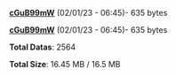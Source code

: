 [**cGuB99mW**](/data/cGuB99mW.txt) (02/01/23 - 06:45)- 635 bytes

[**cGuB99mW**](/data/cGuB99mW.txt) (02/01/23 - 06:45)- 635 bytes

**Total Datas**: 2564

**Total Size**: 16.45 MB / 16.5 MB